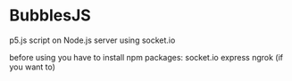 # BubblesJS
p5.js script on Node.js server using socket.io 

before using you have to install npm packages:
socket.io
express
ngrok  (if you want to)
